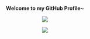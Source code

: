 <p align="center"><strong>Welcome to my GitHub Profile~</strong></p>
<p align="center"><a href="https://github.com/a9ito"><img src="https://github-readme-stats.vercel.app/api?username=a9ito&show_icons=true&theme=tokyonight"></a></p>
<p align="center"><a href="https://github.com/a9ito"><img src="https://github-readme-stats.vercel.app/api/toplangs?username=a9ito&theme=tokyonight"></a></p>
